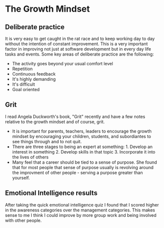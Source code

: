 # The Growth Mindset

## Deliberate practice

It is very easy to get caught in the rat race and to keep working day to day without the intention of constant improvement. This is a very important factor in improving not just at software development but in every day life tasks and events. Some key areas of deliberate practice are the following:

- The activity goes beyond your usual comfort level
- Repetition
- Continuous feedback
- It's highly demanding
- It's difficult
- Goal oriented

## Grit

I read Angela Duckworth's book, "Grit" recently and have a few notes relative to the growth mindset and of course, grit.

- It is important for parents, teachers, leaders to encourage the growth mindset by encouraging your children, students, and subordiantes to see things through and to not quit. 
- There are three stages to being an expert at something:
      1. Develop an interest in something
      2. Develop skills in that topic
      3. Incorporate it into the lives of others
- Many feel that a career should be tied to a sense of purpose. She found that for most people that sense of purpose usually is revolving around the improvment of other people - serving a purpose greater than yourself.

## Emotional Intelligence results

After taking the quick emotional intelligence quiz I found that I scored higher in the awareness categories over the management categories. This makes sense to me I think I could improve by more group work and being involved with other people.

